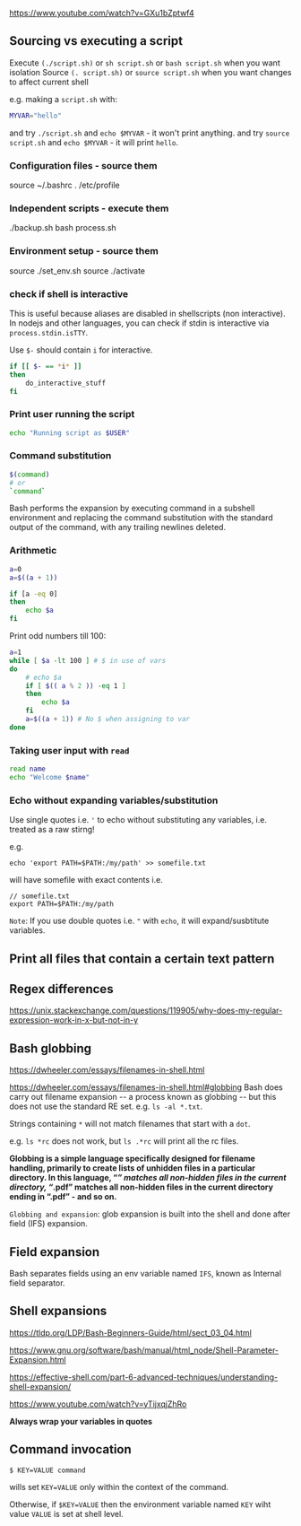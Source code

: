 
https://www.youtube.com/watch?v=GXu1bZptwf4


## Sourcing vs executing a script

Execute `(./script.sh)` or `sh script.sh` or `bash script.sh` when you want isolation
Source `(. script.sh)` or `source script.sh` when you want changes to affect current shell

e.g. making a `script.sh` with:
```bash
MYVAR="hello"
```
and try `./script.sh` and `echo $MYVAR` - it won't print anything.
and try `source script.sh` and `echo $MYVAR` - it will print `hello`.


### Configuration files - source them
source ~/.bashrc
. /etc/profile

### Independent scripts - execute them
./backup.sh
bash process.sh

### Environment setup - source them
source ./set_env.sh
source ./activate

### check if shell is interactive 

This is useful because aliases are disabled in shellscripts (non interactive).
In nodejs and other languages, you can check if stdin is interactive via `process.stdin.isTTY`.

Use `$-` should contain `i` for interactive.
```bash
if [[ $- == *i* ]]
then
    do_interactive_stuff
fi
```

### Print user running the script

```sh
echo "Running script as $USER"
```

### Command substitution

```sh
$(command)
# or
`command`
```
Bash performs the expansion by executing command in a subshell environment and replacing the command substitution with the standard output of the command, with any trailing newlines deleted.

### Arithmetic

```sh
a=0
a=$((a + 1))

if [a -eq 0]
then
    echo $a
fi
```

Print odd numbers till 100:
```sh
a=1
while [ $a -lt 100 ] # $ in use of vars
do
    # echo $a
    if [ $(( a % 2 )) -eq 1 ]
    then
        echo $a
    fi
    a=$((a + 1)) # No $ when assigning to var
done
```

### Taking user input with `read`

```sh
read name
echo "Welcome $name"
```

### Echo without expanding variables/substitution

Use single quotes i.e. `'` to echo without substituting any variables, i.e. treated as a raw stirng!

e.g. 

```
echo 'export PATH=$PATH:/my/path' >> somefile.txt
```

will have somefile with exact contents i.e.
```
// somefile.txt
export PATH=$PATH:/my/path
```

`Note`: If you use double quotes i.e. `"` with `echo`, it will expand/susbtitute variables.


## Print all files that contain a certain text pattern

## Regex differences

https://unix.stackexchange.com/questions/119905/why-does-my-regular-expression-work-in-x-but-not-in-y

## Bash globbing

https://dwheeler.com/essays/filenames-in-shell.html

https://dwheeler.com/essays/filenames-in-shell.html#globbing
Bash does carry out filename expansion -- a process known as globbing -- but this does not use the standard RE set.
e.g. `ls -al *.txt`.

Strings containing `*` will not match filenames that start with a `dot`. 

e.g. `ls *rc` does not work, but `ls .*rc` will print all the rc files.

**Globbing is a simple language specifically designed for filename handling, primarily to create lists of unhidden files in a particular directory. In this language, “*” matches all non-hidden files in the current directory, “*.pdf” matches all non-hidden files in the current directory ending in “.pdf” - and so on.**

`Globbing and expansion`: glob expansion is built into the shell and done after field (IFS) expansion.


## Field expansion

Bash separates fields using an env variable named `IFS`, known as Internal field separator.

## Shell expansions

https://tldp.org/LDP/Bash-Beginners-Guide/html/sect_03_04.html

https://www.gnu.org/software/bash/manual/html_node/Shell-Parameter-Expansion.html

https://effective-shell.com/part-6-advanced-techniques/understanding-shell-expansion/

https://www.youtube.com/watch?v=yTijxqjZhRo

**Always wrap your variables in quotes**

## Command invocation

`$ KEY=VALUE command`

wills set `KEY=VALUE` only within the context of the command.

Otherwise, if `$KEY=VALUE` then the environment variable named `KEY` wiht value `VALUE` is set at shell level.
